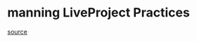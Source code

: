 # manning LiveProject Practices

[source](https://www.manning.com/liveprojectseries/six-small-algorithm-projects-c-sharp-ser)